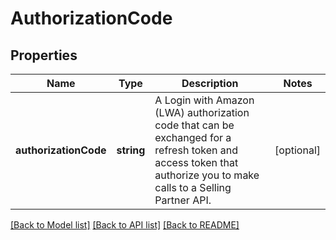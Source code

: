 # AuthorizationCode

## Properties
Name | Type | Description | Notes
------------ | ------------- | ------------- | -------------
**authorizationCode** | **string** | A Login with Amazon (LWA) authorization code that can be exchanged for a refresh token and access token that authorize you to make calls to a Selling Partner API. | [optional] 

[[Back to Model list]](../README.md#documentation-for-models) [[Back to API list]](../README.md#documentation-for-api-endpoints) [[Back to README]](../README.md)


